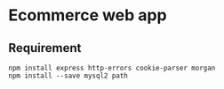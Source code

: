 # Ecommerce web app

## Requirement
```
npm install express http-errors cookie-parser morgan
npm install --save mysql2 path
```
